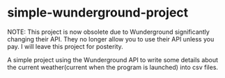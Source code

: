 # simple-wunderground-project

NOTE: This project is now obsolete due to Wunderground significantly changing their API.
They no longer allow you to use their API unless you pay. I will leave this project for posterity.

A simple project using the Wunderground API to write some details about the current weather(current when the program is launched) into csv files.
